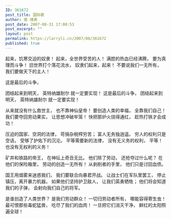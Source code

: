 ```yaml
---
ID: 361672
post_title: 国际歌
author: 南 靖男
post_date: 2007-08-31 17:00:53
post_excerpt: ""
layout: post
permalink: https://larryli.cn/2007/08/361672
published: true
---
```

起来，饥寒交迫的奴隶！
起来，全世界受苦的人！
满腔的热血已经沸腾，
要为真理而斗争！
旧世界打个落花流水，
奴隶们起来，起来！
不要说我们一无所有，
我们要做天下的主人！
<!--more--> 这是最后的斗争，
团结起来到明天，
英特纳雄耐尔
就一定要实现！
这是最后的斗争，
团结起来到明天，
英特纳雄耐尔
就一定要实现！

从来就没有什么救世主，
也不靠神仙皇帝！
要创造人类的幸福，
全靠我们自己！
我们要夺回劳动果实，
让思想冲破牢笼！
快把那炉火烧得通红，
趁热打铁才会成功！

压迫的国家、空洞的法律，
苛捐杂税榨穷苦；
富人无务独逍遥。
穷人的权利只是空话，
受够了护佑下的沉沦。
平等需要新的法律，
没有无义务的权利，
平等！也没有无权利的义务！

矿井和铁路的帝王，
在神坛上奇丑无比。
他们除了劳动，
还抢夺过什么呢？
在他们的保险箱里，
劳动的创造一无所有！
从剥削者的手里，
他们只是讨回血债。

国王用烟雾来迷惑我们，
我们要联合向暴君开战。
让战士们在军队里罢工，
停止镇压，离开暴力机器。
如果他们坚持护卫敌人，
让我们英勇牺牲；
他们将会知道我们的子弹，
会射向我们自己的将军。

是谁创造了人类世界？
是我们劳动群众！
一切归劳动者所有，
哪能容得寄生虫！
最可恨那些毒蛇猛兽，
吃尽了我们的血肉！
一旦把它们消灭干净，
鲜红的太阳照遍全球！